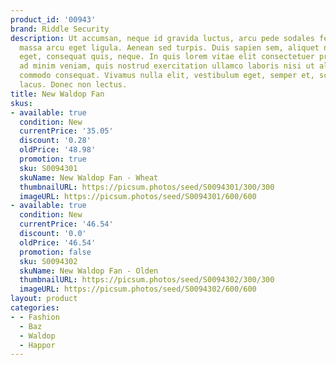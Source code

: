 ```yaml
---
product_id: '00943'
brand: Riddle Security
description: Ut accumsan, neque id gravida luctus, arcu pede sodales felis, vel blandit
  massa arcu eget ligula. Aenean sed turpis. Duis sapien sem, aliquet nec, commodo
  eget, consequat quis, neque. In quis lorem vitae elit consectetuer pretium. Ut enim
  ad minim veniam, quis nostrud exercitation ullamco laboris nisi ut aliquip ex ea
  commodo consequat. Vivamus nulla elit, vestibulum eget, semper et, scelerisque eget,
  lacus. Donec non lectus.
title: New Waldop Fan
skus:
- available: true
  condition: New
  currentPrice: '35.05'
  discount: '0.28'
  oldPrice: '48.98'
  promotion: true
  sku: S0094301
  skuName: New Waldop Fan - Wheat
  thumbnailURL: https://picsum.photos/seed/S0094301/300/300
  imageURL: https://picsum.photos/seed/S0094301/600/600
- available: true
  condition: New
  currentPrice: '46.54'
  discount: '0.0'
  oldPrice: '46.54'
  promotion: false
  sku: S0094302
  skuName: New Waldop Fan - Olden
  thumbnailURL: https://picsum.photos/seed/S0094302/300/300
  imageURL: https://picsum.photos/seed/S0094302/600/600
layout: product
categories:
- - Fashion
  - Baz
  - Waldop
  - Happor
---
```

